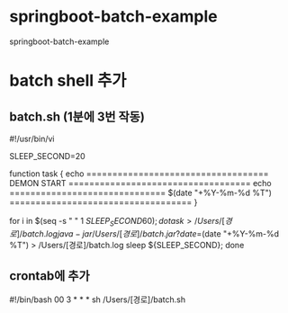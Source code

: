 # springboot-batch-example
springboot-batch-example


# batch shell 추가

## batch.sh (1분에 3번 작동)

 #!/usr/bin/vi
 
 SLEEP_SECOND=20

 function task {
     echo =================================== DEMON START ===================================
     echo ============================== $(date "+%Y-%m-%d %T") ===================================
}

for i in $(seq -s " " 1 ${SLEEP_SECOND} 60);do
    task > /Users/[경로]/batch.log
    java -jar /Users/[경로]/batch.jar?date=$(date "+%Y-%m-%d %T") > /Users/[경로]/batch.log
    sleep ${SLEEP_SECOND};
 done



## crontab에 추가
#!/bin/bash
00 3 * * * sh /Users/[경로]/batch.sh
